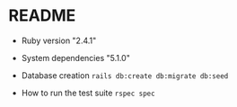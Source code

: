 # README

* Ruby version
"2.4.1"
* System dependencies
"5.1.0"

* Database creation
`rails db:create db:migrate db:seed`

* How to run the test suite
`rspec spec`
